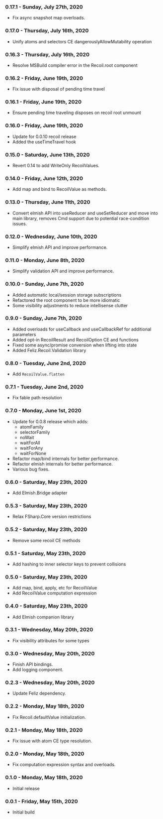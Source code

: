 ### 0.17.1 - Sunday, July 27th, 2020
* Fix async snapshot map overloads.

### 0.17.0 - Thursday, July 16th, 2020
* Unify atoms and selectors CE dangerouslyAllowMutability operation

### 0.16.3 - Thursday, July 16th, 2020
* Resolve MSBuild compiler error in the Recoil.root component

### 0.16.2 - Friday, June 19th, 2020
* Fix issue with disposal of pending time travel

### 0.16.1 - Friday, June 19th, 2020
* Ensure pending time traveling disposes on recoil root unmount

### 0.16.0 - Friday, June 19th, 2020
* Update for 0.0.10 recoil release
* Added the useTimeTravel hook

### 0.15.0 - Saturday, June 13th, 2020
* Revert 0.14 to add WriteOnly RecoilValues.

### 0.14.0 - Friday, June 12th, 2020
* Add map and bind to RecoilValue as methods.

### 0.13.0 - Thursday, June 11th, 2020
* Convert elmish API into useReducer and useSetReducer and move into main library, removes Cmd support due to potential race-condition issues.

### 0.12.0 - Wednesday, June 10th, 2020
* Simplify elmish API and improve performance.

### 0.11.0 - Monday, June 8th, 2020
* Simplify validation API and improve performance.

### 0.10.0 - Sunday, June 7th, 2020
* Added automatic local/session storage subscriptions
* Refactored the root component to be more idiomatic
* Some visibility adjustments to reduce intellisense clutter

### 0.9.0 - Sunday, June 7th, 2020
* Added overloads for useCallback and useCallbackRef for additional parameters
* Added opt-in RecoilResult and RecoilOption CE and functions
* Fixed some async/promise conversion when lifting into state
* Added Feliz.Recoil.Validation library

### 0.8.0 - Tuesday, June 2nd, 2020
* Add `RecoilValue.flatten`

### 0.7.1 - Tuesday, June 2nd, 2020
* Fix fable path resolution

### 0.7.0 - Monday, June 1st, 2020
* Update for 0.0.8 release which adds:
  * atomFamily
  * selectorFamily
  * noWait
  * waitForAll
  * waitForAny
  * waitForNone
* Refactor map/bind internals for better performance.
* Refactor elmish internals for better performance.
* Various bug fixes.

### 0.6.0 - Saturday, May 23th, 2020
* Add Elmish.Bridge adapter

### 0.5.3 - Saturday, May 23th, 2020
* Relax FSharp.Core version restrictions

### 0.5.2 - Saturday, May 23th, 2020
* Remove some recoil CE methods

### 0.5.1 - Saturday, May 23th, 2020
* Add hashing to inner selector keys to prevent collisions

### 0.5.0 - Saturday, May 23th, 2020
* Add map, bind, apply, etc for RecoilValue
* Add RecoilValue computation expression

### 0.4.0 - Saturday, May 23th, 2020
* Add Elmish companion library

### 0.3.1 - Wednesday, May 20th, 2020
* Fix visibility attributes for some types

### 0.3.0 - Wednesday, May 20th, 2020
* Finish API bindings.
* Add logging component.

### 0.2.3 - Wednesday, May 20th, 2020
* Update Feliz dependency.

### 0.2.2 - Monday, May 18th, 2020
* Fix Recoil.defaultValue initialization.

### 0.2.1 - Monday, May 18th, 2020
* Fix issue with atom CE type resolution.

### 0.2.0 - Monday, May 18th, 2020
* Fix computation expression syntax and overloads.

### 0.1.0 - Monday, May 18th, 2020
* Initial release

### 0.0.1 - Friday, May 15th, 2020
* Initial build
